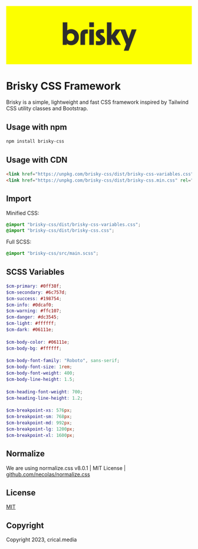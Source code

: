 <img alt="Brisky CSS Logo" src="https://raw.githubusercontent.com/crical-media/brisky-css/main/brisky-logo.jpg">

# Brisky CSS Framework

Brisky is a simple, lightweight and fast CSS framework inspired by Tailwind CSS utility classes and Bootstrap.

## Usage with npm

```sh
npm install brisky-css
```

## Usage with CDN

```html
<link href="https://unpkg.com/brisky-css/dist/brisky-css-variables.css"	rel="stylesheet"/>
<link href="https://unpkg.com/brisky-css/dist/brisky-css.min.css" rel="stylesheet"/>
```

## Import

Minified CSS:

```css
@import "brisky-css/dist/brisky-css-variables.css";
@import "brisky-css/dist/brisky-css.css";
```

Full SCSS:

```css
@import "brisky-css/src/main.scss";
```

## SCSS Variables

```scss
$cm-primary: #0ff38f;
$cm-secondary: #6c757d;
$cm-success: #198754;
$cm-info: #0dcaf0;
$cm-warning: #ffc107;
$cm-danger: #dc3545;
$cm-light: #ffffff;
$cm-dark: #06111e;

$cm-body-color: #06111e;
$cm-body-bg: #ffffff;

$cm-body-font-family: "Roboto", sans-serif;
$cm-body-font-size: 1rem;
$cm-body-font-weight: 400;
$cm-body-line-height: 1.5;

$cm-heading-font-weight: 700;
$cm-heading-line-height: 1.2;

$cm-breakpoint-xs: 576px;
$cm-breakpoint-sm: 768px;
$cm-breakpoint-md: 992px;
$cm-breakpoint-lg: 1200px;
$cm-breakpoint-xl: 1600px;
```

## Normalize

We are using normalize.css v8.0.1 | MIT License | [github.com/necolas/normalize.css](https://github.com/necolas/normalize.css)

## License

[MIT](https://github.com/crical-media/brisky-css/blob/main/README.md)

## Copyright

Copyright 2023, crical.media

